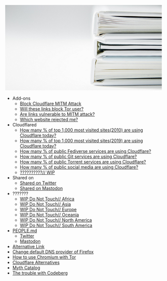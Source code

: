 ![](../image/bookstack.jpg)


- Add-ons
  - [Block Cloudflare MITM Attack](about.bcma.md)
  - [Will these links block Tor user?](about.isat.md)
  - [Are links vulnerable to MITM attack?](about.ismm.md)
  - [Which website rejected me?](about.urjm.md)
- Cloudflared
  - [How many % of top 1,000 most visited sites(2010) are using Cloudflare today?](cloudflared_top1000-2010-google.md)
  - [How many % of top 1,000 most visited sites(2019) are using Cloudflare today?](cloudflared_top1000-2019-alexa.md)
  - [How many % of public Fediverse services are using Cloudflare?](cloudflared_fediverse.md)
  - [How many % of public Git services are using Cloudflare?](cloudflared_gitservices.md)
  - [How many % of public Torrent services are using Cloudflare?](cloudflared_torrents.md)
  - [How many % of public social media are using Cloudflare?](cloudflared_socialmedia.md)
  - [??????????// WIP](wip.md)
- Shared on
  - [Shared on Twitter](shared_on_twitter.md)
  - [Shared on Mastodon](shared_on_mastodon.md)
- ???????
  - [WIP Do Not Touch// Africa](wip_____africa.md)
  - [WIP Do Not Touch// Asia](wip_____asia.md)
  - [WIP Do Not Touch// Europe](wip_____europe.md)
  - [WIP Do Not Touch// Oceania](wip_____oceania.md)
  - [WIP Do Not Touch// North America](wip_____northAmerica.md)
  - [WIP Do Not Touch// South America](wip_____southAmerica.md)
- [PEOPLE.md](../PEOPLE.md)
  - [Twitter](people.twitter.md)
  - [Mastodon](people.mastodon.md)
- [Alternative Link](service.altlink.md)
- [Change default DNS provider of Firefox](change-firefox-dns.md)
- [How to use Chromium with Tor](chromium_tor.md)
- [Cloudflare Alternatives](cloudflare-alternatives.md)
- [Myth Catalog](myth_catalog.md)
- [The trouble with Codeberg](the_trouble_with_codeberg.md)

